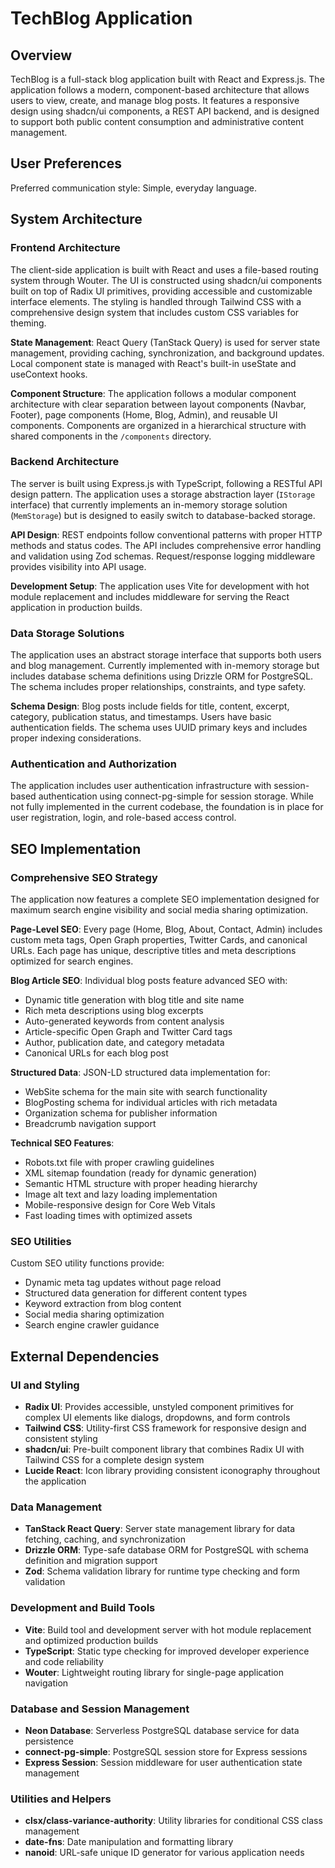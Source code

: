 # TechBlog Application

## Overview

TechBlog is a full-stack blog application built with React and Express.js. The application follows a modern, component-based architecture that allows users to view, create, and manage blog posts. It features a responsive design using shadcn/ui components, a REST API backend, and is designed to support both public content consumption and administrative content management.

## User Preferences

Preferred communication style: Simple, everyday language.

## System Architecture

### Frontend Architecture
The client-side application is built with React and uses a file-based routing system through Wouter. The UI is constructed using shadcn/ui components built on top of Radix UI primitives, providing accessible and customizable interface elements. The styling is handled through Tailwind CSS with a comprehensive design system that includes custom CSS variables for theming.

**State Management**: React Query (TanStack Query) is used for server state management, providing caching, synchronization, and background updates. Local component state is managed with React's built-in useState and useContext hooks.

**Component Structure**: The application follows a modular component architecture with clear separation between layout components (Navbar, Footer), page components (Home, Blog, Admin), and reusable UI components. Components are organized in a hierarchical structure with shared components in the `/components` directory.

### Backend Architecture
The server is built using Express.js with TypeScript, following a RESTful API design pattern. The application uses a storage abstraction layer (`IStorage` interface) that currently implements an in-memory storage solution (`MemStorage`) but is designed to easily switch to database-backed storage.

**API Design**: REST endpoints follow conventional patterns with proper HTTP methods and status codes. The API includes comprehensive error handling and validation using Zod schemas. Request/response logging middleware provides visibility into API usage.

**Development Setup**: The application uses Vite for development with hot module replacement and includes middleware for serving the React application in production builds.

### Data Storage Solutions
The application uses an abstract storage interface that supports both users and blog management. Currently implemented with in-memory storage but includes database schema definitions using Drizzle ORM for PostgreSQL. The schema includes proper relationships, constraints, and type safety.

**Schema Design**: Blog posts include fields for title, content, excerpt, category, publication status, and timestamps. Users have basic authentication fields. The schema uses UUID primary keys and includes proper indexing considerations.

### Authentication and Authorization
The application includes user authentication infrastructure with session-based authentication using connect-pg-simple for session storage. While not fully implemented in the current codebase, the foundation is in place for user registration, login, and role-based access control.

## SEO Implementation

### Comprehensive SEO Strategy
The application now features a complete SEO implementation designed for maximum search engine visibility and social media sharing optimization.

**Page-Level SEO**: Every page (Home, Blog, About, Contact, Admin) includes custom meta tags, Open Graph properties, Twitter Cards, and canonical URLs. Each page has unique, descriptive titles and meta descriptions optimized for search engines.

**Blog Article SEO**: Individual blog posts feature advanced SEO with:
- Dynamic title generation with blog title and site name
- Rich meta descriptions using blog excerpts  
- Auto-generated keywords from content analysis
- Article-specific Open Graph and Twitter Card tags
- Author, publication date, and category metadata
- Canonical URLs for each blog post

**Structured Data**: JSON-LD structured data implementation for:
- WebSite schema for the main site with search functionality
- BlogPosting schema for individual articles with rich metadata
- Organization schema for publisher information
- Breadcrumb navigation support

**Technical SEO Features**:
- Robots.txt file with proper crawling guidelines
- XML sitemap foundation (ready for dynamic generation)
- Semantic HTML structure with proper heading hierarchy
- Image alt text and lazy loading implementation
- Mobile-responsive design for Core Web Vitals
- Fast loading times with optimized assets

### SEO Utilities
Custom SEO utility functions provide:
- Dynamic meta tag updates without page reload
- Structured data generation for different content types
- Keyword extraction from blog content
- Social media sharing optimization
- Search engine crawler guidance

## External Dependencies

### UI and Styling
- **Radix UI**: Provides accessible, unstyled component primitives for complex UI elements like dialogs, dropdowns, and form controls
- **Tailwind CSS**: Utility-first CSS framework for responsive design and consistent styling
- **shadcn/ui**: Pre-built component library that combines Radix UI with Tailwind CSS for a complete design system
- **Lucide React**: Icon library providing consistent iconography throughout the application

### Data Management
- **TanStack React Query**: Server state management library for data fetching, caching, and synchronization
- **Drizzle ORM**: Type-safe database ORM for PostgreSQL with schema definition and migration support
- **Zod**: Schema validation library for runtime type checking and form validation

### Development and Build Tools
- **Vite**: Build tool and development server with hot module replacement and optimized production builds
- **TypeScript**: Static type checking for improved developer experience and code reliability
- **Wouter**: Lightweight routing library for single-page application navigation

### Database and Session Management
- **Neon Database**: Serverless PostgreSQL database service for data persistence
- **connect-pg-simple**: PostgreSQL session store for Express sessions
- **Express Session**: Session middleware for user authentication state management

### Utilities and Helpers
- **clsx/class-variance-authority**: Utility libraries for conditional CSS class management
- **date-fns**: Date manipulation and formatting library
- **nanoid**: URL-safe unique ID generator for various application needs